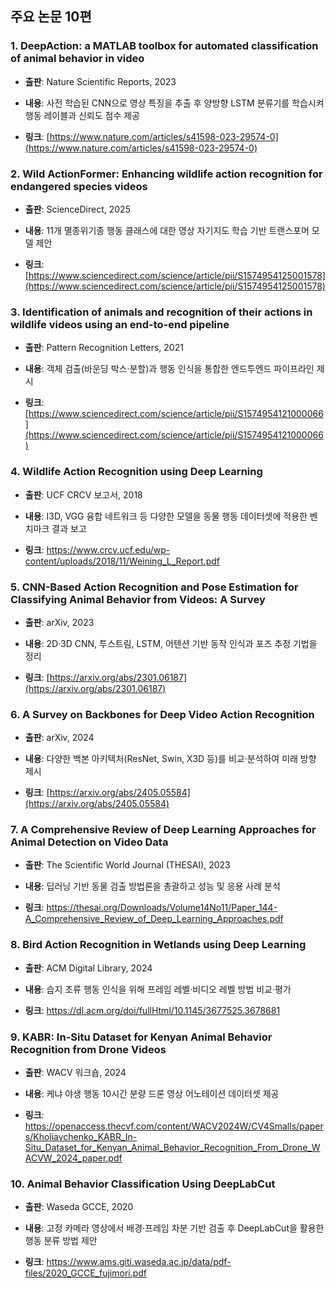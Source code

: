 ## 주요 논문 10편

### 1. DeepAction: a MATLAB toolbox for automated classification of animal behavior in video

- **출판**: Nature Scientific Reports, 2023
    
- **내용**: 사전 학습된 CNN으로 영상 특징을 추출 후 양방향 LSTM 분류기를 학습시켜 행동 레이블과 신뢰도 점수 제공
    
- **링크**: [https://www.nature.com/articles/s41598-023-29574-0](https://www.nature.com/articles/s41598-023-29574-0)
    

### 2. Wild ActionFormer: Enhancing wildlife action recognition for endangered species videos

- **출판**: ScienceDirect, 2025
    
- **내용**: 11개 멸종위기종 행동 클래스에 대한 영상 자기지도 학습 기반 트랜스포머 모델 제안
    
- **링크**: [https://www.sciencedirect.com/science/article/pii/S1574954125001578](https://www.sciencedirect.com/science/article/pii/S1574954125001578)
    

### 3. Identification of animals and recognition of their actions in wildlife videos using an end-to-end pipeline

- **출판**: Pattern Recognition Letters, 2021
    
- **내용**: 객체 검출(바운딩 박스·분할)과 행동 인식을 통합한 엔드투엔드 파이프라인 제시
    
- **링크**: [https://www.sciencedirect.com/science/article/pii/S1574954121000066](https://www.sciencedirect.com/science/article/pii/S1574954121000066)
    

### 4. Wildlife Action Recognition using Deep Learning

- **출판**: UCF CRCV 보고서, 2018
    
- **내용**: I3D, VGG 융합 네트워크 등 다양한 모델을 동물 행동 데이터셋에 적용한 벤치마크 결과 보고
    
- **링크**: https://www.crcv.ucf.edu/wp-content/uploads/2018/11/Weining_L_Report.pdf
    

### 5. CNN-Based Action Recognition and Pose Estimation for Classifying Animal Behavior from Videos: A Survey

- **출판**: arXiv, 2023
    
- **내용**: 2D·3D CNN, 투스트림, LSTM, 어텐션 기반 동작 인식과 포즈 추정 기법을 정리
    
- **링크**: [https://arxiv.org/abs/2301.06187](https://arxiv.org/abs/2301.06187)
    

### 6. A Survey on Backbones for Deep Video Action Recognition

- **출판**: arXiv, 2024
    
- **내용**: 다양한 백본 아키텍처(ResNet, Swin, X3D 등)를 비교·분석하여 미래 방향 제시
    
- **링크**: [https://arxiv.org/abs/2405.05584](https://arxiv.org/abs/2405.05584)
    

### 7. A Comprehensive Review of Deep Learning Approaches for Animal Detection on Video Data

- **출판**: The Scientific World Journal (THESAI), 2023
    
- **내용**: 딥러닝 기반 동물 검출 방법론을 총괄하고 성능 및 응용 사례 분석
    
- **링크**: https://thesai.org/Downloads/Volume14No11/Paper_144-A_Comprehensive_Review_of_Deep_Learning_Approaches.pdf
    

### 8. Bird Action Recognition in Wetlands using Deep Learning

- **출판**: ACM Digital Library, 2024
    
- **내용**: 습지 조류 행동 인식을 위해 프레임 레벨·비디오 레벨 방법 비교·평가
    
- **링크**: https://dl.acm.org/doi/fullHtml/10.1145/3677525.3678681
    

### 9. KABR: In-Situ Dataset for Kenyan Animal Behavior Recognition from Drone Videos

- **출판**: WACV 워크숍, 2024
    
- **내용**: 케냐 야생 행동 10시간 분량 드론 영상 어노테이션 데이터셋 제공
    
- **링크**: https://openaccess.thecvf.com/content/WACV2024W/CV4Smalls/papers/Kholiavchenko_KABR_In-Situ_Dataset_for_Kenyan_Animal_Behavior_Recognition_From_Drone_WACVW_2024_paper.pdf
    

### 10. Animal Behavior Classification Using DeepLabCut

- **출판**: Waseda GCCE, 2020
    
- **내용**: 고정 카메라 영상에서 배경·프레임 차분 기반 검출 후 DeepLabCut을 활용한 행동 분류 방법 제안
    
- **링크**: https://www.ams.giti.waseda.ac.jp/data/pdf-files/2020_GCCE_fujimori.pdf


